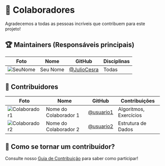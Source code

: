 # 👥 Colaboradores

Agradecemos a todas as pessoas incríveis que contribuem para este projeto!

## 🏆 Maintainers (Responsáveis principais)

| Foto | Nome | GitHub | Disciplinas |
|------|------|--------|------------|
| ![SeuNome](https://github.com/JulioCesra.png?size=50) | Seu Nome | [@JulioCesra](https://github.com/JulioCesra) | Todas |

## 🌟 Contribuidores

| Foto | Nome | GitHub | Contribuições |
|------|------|--------|---------------|
| ![Colaborador1](https://github.com/usuario1.png?size=50) | Nome do Colaborador 1 | [@usuario1](https://github.com/usuario1) | Algoritmos, Exercícios |
| ![Colaborador2](https://github.com/usuario2.png?size=50) | Nome do Colaborador 2 | [@usuario2](https://github.com/usuario2) | Estrutura de Dados |

## 🤝 Como se tornar um contribuidor?

Consulte nosso [Guia de Contribuição](guia-contribuicao.md) para saber como participar!
